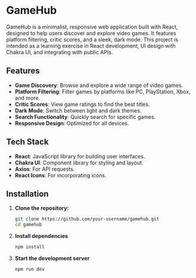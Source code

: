 # GameHub

GameHub is a minimalist, responsive web application built with React, designed to help users discover and explore video games. It features platform filtering, critic scores, and a sleek, dark mode. This project is intended as a learning exercise in React development, UI design with Chakra UI, and integrating with public APIs.

## Features

- **Game Discovery**: Browse and explore a wide range of video games.
- **Platform Filtering**: Filter games by platforms like PC, PlayStation, Xbox, and more.
- **Critic Scores**: View game ratings to find the best titles.
- **Dark Mode**: Switch between light and dark themes.
- **Search Functionality**: Quickly search for specific games.
- **Responsive Design**: Optimized for all devices.

## Tech Stack

- **React**: JavaScript library for building user interfaces.
- **Chakra UI**: Component library for styling and layout.
- **Axios**: For API requests.
- **React Icons**: For incorporating icons.

## Installation

1. **Clone the repository:**

   ```bash
   git clone https://github.com/your-username/gamehub.git
   cd gamehub

2. **Install dependencies**
   
   ```bash
   npm install

3. **Start the development server**
   
   ```bash
   npm run dev
